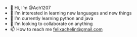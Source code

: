 - 👋 Hi, I’m @Ach1207
- 👀 I’m interested in learning new languages and new things
- 🌱 I’m currently learning python and java
- 💞️ I’m looking to collaborate on anything
- 📫 How to reach me felixachelin@gmail.com

<!---
Ach1207/Ach1207 is a ✨ special ✨ repository because its `README.md` (this file) appears on your GitHub profile.
You can click the Preview link to take a look at your changes.
--->
